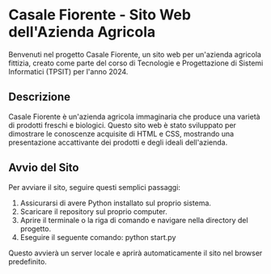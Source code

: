 # Casale Fiorente - Sito Web dell'Azienda Agricola

Benvenuti nel progetto Casale Fiorente, un sito web per un'azienda agricola fittizia, creato come parte del corso di Tecnologie e Progettazione di Sistemi Informatici (TPSIT) per l'anno 2024.

## Descrizione

Casale Fiorente è un'azienda agricola immaginaria che produce una varietà di prodotti freschi e biologici. Questo sito web è stato sviluppato per dimostrare le conoscenze acquisite di HTML e CSS, mostrando una presentazione accattivante dei prodotti e degli ideali dell'azienda.

## Avvio del Sito

Per avviare il sito, seguire questi semplici passaggi:

1. Assicurarsi di avere Python installato sul proprio sistema.
2. Scaricare il repository sul proprio computer.
3. Aprire il terminale o la riga di comando e navigare nella directory del progetto.
4. Eseguire il seguente comando:  python start.py


Questo avvierà un server locale e aprirà automaticamente il sito nel browser predefinito.


